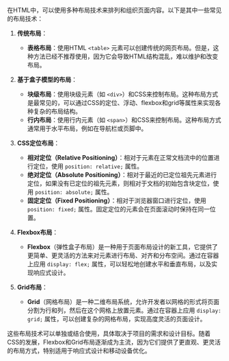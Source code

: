 在HTML中，可以使用多种布局技术来排列和组织页面内容。以下是其中一些常见的布局技术：

1.  **传统布局**：
    
    -   **表格布局**：使用HTML `<table>` 元素可以创建传统的网页布局。但是，这种方法已经不推荐使用，因为它会导致HTML结构混乱，难以维护和改变布局。
2.  **基于盒子模型的布局**：
    
    -   **块级布局**：使用块级元素（如 `<div>`）和CSS来控制布局。这种布局方式是最常见的，可以通过CSS的定位、浮动、flexbox和grid等属性来实现各种复杂的布局结构。
    -   **行内布局**：使用行内元素（如 `<span>`）和CSS来控制布局。这种布局方式通常用于水平布局，例如在导航栏或页脚中。
3.  **CSS定位布局**：
    
    -   **相对定位（Relative Positioning）**：相对于元素在正常文档流中的位置进行定位，使用 `position: relative;` 属性。
    -   **绝对定位（Absolute Positioning）**：相对于最近的已定位祖先元素进行定位，如果没有已定位的祖先元素，则相对于文档的初始包含块定位，使用 `position: absolute;` 属性。
    -   **固定定位（Fixed Positioning）**：相对于浏览器窗口进行定位，使用 `position: fixed;` 属性。固定定位的元素会在页面滚动时保持在同一位置。
4.  **Flexbox布局**：
    
    -   **Flexbox**（弹性盒子布局）是一种用于页面布局设计的新工具，它提供了更简单、更灵活的方法来对元素进行布局、对齐和分布空间。通过在容器上应用 `display: flex;` 属性，可以轻松地创建水平和垂直布局，以及实现响应式设计。
5.  **Grid布局**：
    
    -   **Grid**（网格布局）是一种二维布局系统，允许开发者以网格的形式将页面分割为行和列，然后在这个网格上放置元素。通过在容器上应用 `display: grid;` 属性，可以创建复杂的网格布局，实现高度灵活的页面设计。

这些布局技术可以单独或结合使用，具体取决于项目的需求和设计目标。随着CSS的发展，Flexbox和Grid布局逐渐成为主流，因为它们提供了更直观、更灵活的布局方式，特别适用于响应式设计和移动设备优化。